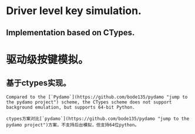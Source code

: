 # Driver level key simulation.
## Implementation based on CTypes.
# 驱动级按键模拟。
## 基于ctypes实现。

    Compared to the [`Pydamo`](https://github.com/bode135/pydamo "jump to the pydamo project") scheme, the CTypes scheme does not support background emulation, but supports 64-bit Python.

    ctypes方案对比[`pydamo`](https://github.com/bode135/pydamo "jump to the pydamo project")方案，不支持后台模拟，但支持64位python。
